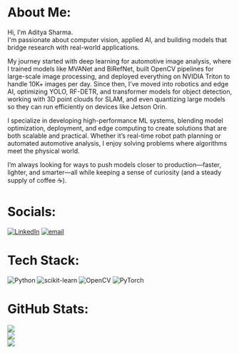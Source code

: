 # About Me:
Hi, I'm Aditya Sharma. <br>
I'm passionate about computer vision, applied AI, and building models that bridge research with real-world applications.<br>

My journey started with deep learning for automotive image analysis, where I trained models like MVANet and BiRefNet, built OpenCV pipelines for large-scale image processing, and deployed everything on NVIDIA Triton to handle 10K+ images per day. Since then, I’ve moved into robotics and edge AI, optimizing YOLO, RF-DETR, and transformer models for object detection, working with 3D point clouds for SLAM, and even quantizing large models so they can run efficiently on devices like Jetson Orin.<br>

I specialize in developing high-performance ML systems, blending model optimization, deployment, and edge computing to create solutions that are both scalable and practical. Whether it’s real-time robot path planning or automated automotive analysis, I enjoy solving problems where algorithms meet the physical world.<br>

I’m always looking for ways to push models closer to production—faster, lighter, and smarter—all while keeping a sense of curiosity (and a steady supply of coffee ☕).<br>

#  Socials:
[![LinkedIn](https://img.shields.io/badge/LinkedIn-%230077B5.svg?logo=linkedin&logoColor=white)](https://linkedin.com/in/https://www.linkedin.com/in/aditya-sharma-2852b927a) [![email](https://img.shields.io/badge/Email-D14836?logo=gmail&logoColor=white)](mailto:adisharmaruda1@gmail.com) 

#  Tech Stack:
![Python](https://img.shields.io/badge/python-3670A0?style=flat&logo=python&logoColor=ffdd54) ![scikit-learn](https://img.shields.io/badge/scikit--learn-%23F7931E.svg?style=flat&logo=scikit-learn&logoColor=white) ![OpenCV](https://img.shields.io/badge/opencv-%23white.svg?style=flat&logo=opencv&logoColor=white) ![PyTorch](https://img.shields.io/badge/PyTorch-%23EE4C2C.svg?style=flat&logo=PyTorch&logoColor=white)
#  GitHub Stats:
![](https://github-readme-stats.vercel.app/api?username=aditash20&theme=material-palenight&hide_border=false&include_all_commits=false&count_private=false)<br/>
![](https://nirzak-streak-stats.vercel.app/?user=aditash20&theme=material-palenight&hide_border=false)<br/>
![](https://github-readme-stats.vercel.app/api/top-langs/?username=aditash20&theme=material-palenight&hide_border=false&include_all_commits=false&count_private=false&layout=compact)

<!-- Proudly created with GPRM ( https://gprm.itsvg.in ) -->
